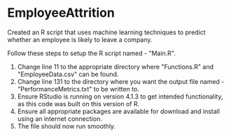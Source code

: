 # EmployeeAttrition
Created an R script that uses machine learning techniques to predict whether an employee is likely to leave a company.

Follow these steps to setup the R script named - "Main.R".

1.	Change line 11 to the appropriate directory where "Functions.R" and "EmployeeData.csv" can be found. 
2.	Change line 131 to the directory where you want the output file named - "PerformanceMetrics.txt" to be written to.
3.	Ensure RStudio is running on version 4.1.3 to get intended functionality, as this code was built on this version of R.
4.	Ensure all appropriate packages are available for download and install using an internet connection.
5.	The file should now run smoothly.
